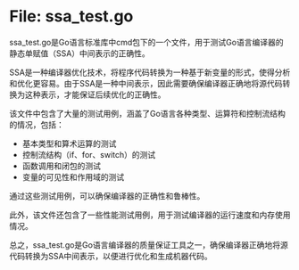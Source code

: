 # File: ssa_test.go

ssa_test.go是Go语言标准库中cmd包下的一个文件，用于测试Go语言编译器的静态单赋值（SSA）中间表示的正确性。

SSA是一种编译器优化技术，将程序代码转换为一种基于新变量的形式，使得分析和优化更容易。由于SSA是一种中间表示，因此需要确保编译器正确地将源代码转换为这种表示，才能保证后续优化的正确性。

该文件中包含了大量的测试用例，涵盖了Go语言各种类型、运算符和控制流结构的情况，包括：

- 基本类型和算术运算的测试
- 控制流结构（if、for、switch）的测试
- 函数调用和闭包的测试
- 变量的可见性和作用域的测试

通过这些测试用例，可以确保编译器的正确性和鲁棒性。

此外，该文件还包含了一些性能测试用例，用于测试编译器的运行速度和内存使用情况。

总之，ssa_test.go是Go语言编译器的质量保证工具之一，确保编译器正确地将源代码转换为SSA中间表示，以便进行优化和生成机器代码。

